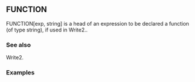 ##  FUNCTION 

FUNCTION[exp, string] is a head of an expression to be declared a function (of type string), if used in Write2..

###  See also 

Write2.

###  Examples 